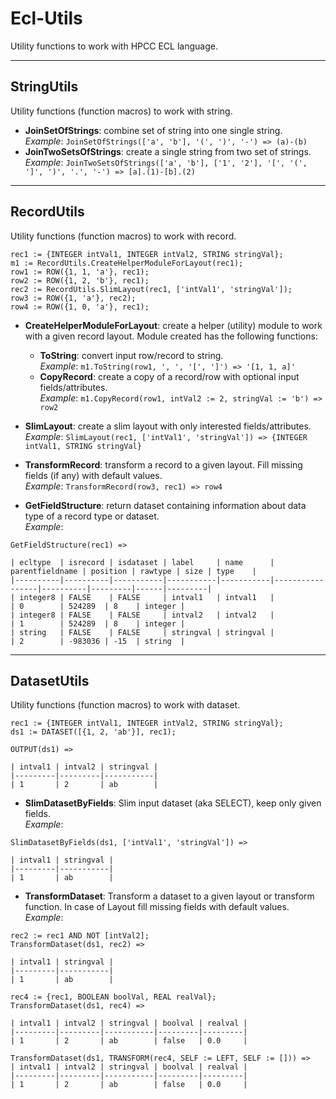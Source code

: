 Ecl-Utils
=======
Utility functions to work with HPCC ECL language.

---
## StringUtils
Utility functions (function macros) to work with string.

* **JoinSetOfStrings**: combine set of string into one single string.<br/>
_Example_: `JoinSetOfStrings(['a', 'b'], '(', ')', '-') => (a)-(b)`
* **JoinTwoSetsOfStrings**: create a single string from two set of strings.<br/>
_Example_: `JoinTwoSetsOfStrings(['a', 'b'], ['1', '2'], '[', '(', ']', ')', '.', '-') => [a].(1)-[b].(2)`

---
## RecordUtils
Utility functions (function macros) to work with record.

```
rec1 := {INTEGER intVal1, INTEGER intVal2, STRING stringVal};
m1 := RecordUtils.CreateHelperModuleForLayout(rec1);
row1 := ROW({1, 1, 'a'}, rec1);
row2 := ROW({1, 2, 'b'}, rec1);
rec2 := RecordUtils.SlimLayout(rec1, ['intVal1', 'stringVal']);
row3 := ROW({1, 'a'}, rec2);
row4 := ROW({1, 0, 'a'}, rec1);
```

* **CreateHelperModuleForLayout**: create a helper (utility) module to work with a given record layout. Module created has the following functions:
  * **ToString**: convert input row/record to string.<br/>
  _Example_: `m1.ToString(row1, ', ', '[', ']') => '[1, 1, a]'`
  * **CopyRecord**: create a copy of a record/row with optional input fields/attributes.<br/>
  _Example_: `m1.CopyRecord(row1, intVal2 := 2, stringVal := 'b') => row2`
* **SlimLayout**: create a slim layout with only interested fields/attributes.<br/>
_Example_: `SlimLayout(rec1, ['intVal1', 'stringVal']) => {INTEGER intVal1, STRING stringVal}`
* **TransformRecord**: transform a record to a given layout. Fill missing fields (if any) with default values.<br/>
_Example_: `TransformRecord(row3, rec1) => row4`

* **GetFieldStructure**: return dataset containing information about data type of a record type or dataset.<br/>
_Example_:
```
GetFieldStructure(rec1) =>

| ecltype  | isrecord | isdataset | label     | name      | parentfieldname | position | rawtype | size | type    | 
|----------|----------|-----------|-----------|-----------|-----------------|----------|---------|------|---------| 
| integer8 | FALSE    | FALSE     | intval1   | intval1   |                 | 0        | 524289  | 8    | integer | 
| integer8 | FALSE    | FALSE     | intval2   | intval2   |                 | 1        | 524289  | 8    | integer | 
| string   | FALSE    | FALSE     | stringval | stringval |                 | 2        | -983036 | -15  | string  | 
```

---
## DatasetUtils
Utility functions (function macros) to work with dataset.

```
rec1 := {INTEGER intVal1, INTEGER intVal2, STRING stringVal};
ds1 := DATASET([{1, 2, 'ab'}], rec1);

OUTPUT(ds1) =>

| intval1 | intval2 | stringval | 
|---------|---------|-----------| 
| 1       | 2       | ab        | 
```

* **SlimDatasetByFields**: Slim input dataset (aka SELECT), keep only given fields.<br/>
_Example_:
```
SlimDatasetByFields(ds1, ['intVal1', 'stringVal']) =>

| intval1 | stringval | 
|---------|-----------| 
| 1       | ab        | 
```
* **TransformDataset**: Transform a dataset to a given layout or transform function. In case of Layout fill missing fields with default values.<br/>
_Example_:
```
rec2 := rec1 AND NOT [intVal2];
TransformDataset(ds1, rec2) =>

| intval1 | stringval | 
|---------|-----------| 
| 1       | ab        | 

rec4 := {rec1, BOOLEAN boolVal, REAL realVal};
TransformDataset(ds1, rec4) =>

| intval1 | intval2 | stringval | boolval | realval | 
|---------|---------|-----------|---------|---------| 
| 1       | 2       | ab        | false   | 0.0     | 

TransformDataset(ds1, TRANSFORM(rec4, SELF := LEFT, SELF := [])) =>
| intval1 | intval2 | stringval | boolval | realval | 
|---------|---------|-----------|---------|---------| 
| 1       | 2       | ab        | false   | 0.0     | 
```
